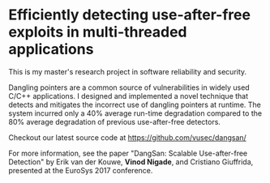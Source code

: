 # Efficiently detecting use-after-free exploits in multi-threaded applications	

This is my master's research project in software reliability and security.

Dangling pointers are a common source of vulnerabilities in widely used C/C++ applications. I designed and implemented a novel technique that detects and mitigates the incorrect use of dangling pointers at runtime. The system incurred only a 40% average run-time degradation compared to the 80% average degradation of previous use-after-free detectors.

Checkout our latest source code at https://github.com/vusec/dangsan/ 

For more information, see the paper "DangSan: Scalable Use-after-free Detection" by Erik van der Kouwe, **Vinod Nigade**, and Cristiano Giuffrida, presented at the EuroSys 2017 conference.
